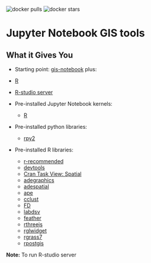 ![docker pulls](https://img.shields.io/docker/pulls/epinux/r-notebook.svg) ![docker stars](https://img.shields.io/docker/stars/epinux/r-notebook.svg)

# Jupyter Notebook GIS tools

## What it Gives You

* Starting point: [gis-notebook](../gis-notebook/README.md) plus:

* [R]()

* [R-studio server]()

* Pre-installed Jupyter Notebook kernels:

    * [R]()

* Pre-installed python libraries:
    * [rpy2]()
    
* Pre-installed R libraries:
	* [r-recommended]()
	* [devtools]()
	* [Cran Task View: Spatial]()
	* [adegraphics]()
	* [adespatial]()
	* [ape]()
	* [cclust]()
	* [FD]()
	* [labdsv]()
    * [feather]()
    * [rthreejs]()
    * [rglwidget]()
    * [rgrass7]()
    * [rpostgis]()
    
    
    
**Note:**
 To run R-studio server